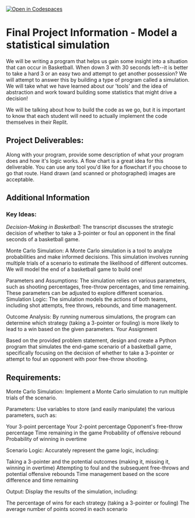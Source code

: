[![Open in Codespaces](https://classroom.github.com/assets/launch-codespace-2972f46106e565e64193e422d61a12cf1da4916b45550586e14ef0a7c637dd04.svg)](https://classroom.github.com/open-in-codespaces?assignment_repo_id=19471405)
# Final Project Information - Model a statistical simulation

We will be writing a program that helps us gain some insight into a situation that can occur in Basketball.  When down 3 with 30 seconds left--it is better to take a hard 3 or an easy two and attempt to get another possession?  We will attempt to answer this by building a type of program called a simulation.  We will take what we have learned about our 'tools' and the idea of abstraction and work toward building some statistics that might drive a decision!

We will be talking about how to build the code as we go, but it is important to know that each student will need to actually implement the code themselves in their Replit.

## Project Deliverables:

Along with your program, provide some description of what your program does and how it's logic works.  A flow chart is a great idea for this deliverable.  You can use any tool you'd like for a flowchart if you choose to go that route.  Hand drawn (and scanned or photographed) images are acceptable.

## Additional Information

### Key Ideas:

*Decision-Making in Basketball:* The transcript discusses the strategic decision of whether to take a 3-pointer or foul an opponent in the final seconds of a basketball game.

Monte Carlo Simulation: A Monte Carlo simulation is a tool to analyze probabilities and make informed decisions. This simulation involves running multiple trials of a scenario to estimate the likelihood of different outcomes.  We will model the end of a basketball game to build one!

Parameters and Assumptions: The simulation relies on various parameters, such as shooting percentages, free-throw percentages, and time remaining. These parameters can be adjusted to explore different scenarios.
Simulation Logic: The simulation models the actions of both teams, including shot attempts, free throws, rebounds, and time management.

Outcome Analysis: By running numerous simulations, the program can determine which strategy (taking a 3-pointer or fouling) is more likely to lead to a win based on the given parameters.
Your Assignment

Based on the provided problem statement, design and create a Python program that simulates the end-game scenario of a basketball game, specifically focusing on the decision of whether to take a 3-pointer or attempt to foul an opponent with poor free-throw shooting.

## Requirements:

Monte Carlo Simulation: Implement a Monte Carlo simulation to run multiple trials of the scenario.

Parameters: Use variables to store (and easily manipulate) the various parameters, such as:

Your 3-point percentage
Your 2-point percentage
Opponent's free-throw percentage
Time remaining in the game
Probability of offensive rebound
Probability of winning in overtime

Scenario Logic: Accurately represent the game logic, including:

Taking a 3-pointer and the potential outcomes (making it, missing it, winning in overtime)
Attempting to foul and the subsequent free-throws and potential offensive rebounds
Time management based on the score difference and time remaining

Output: Display the results of the simulation, including:

The percentage of wins for each strategy (taking a 3-pointer or fouling)
The average number of points scored in each scenario
